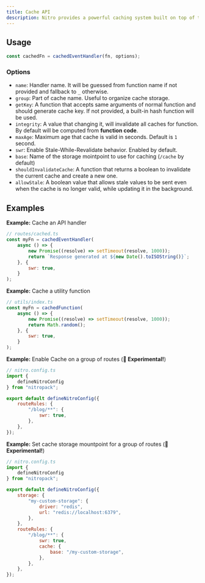 ```yaml
---
title: Cache API
description: Nitro provides a powerful caching system built on top of the storage layer.
---
```


## Usage

```js
const cachedFn = cachedEventHandler(fn, options);
```

### Options

* `name`: Handler name. It will be guessed from function name if not provided and fallback to `_` otherwise.
* `group`: Part of cache name. Useful to organize cache storage.
* `getKey`: A function that accepts same arguments of normal function and should generate cache key. If not provided, a built-in hash function will be used.
* `integrity`: A value that changing it, will invalidate all caches for function. By default will be computed from **function code**.
* `maxAge`: Maximum age that cache is valid in seconds. Default is `1` second.
* `swr`: Enable Stale-While-Revalidate behavior. Enabled by default.
* `base`: Name of the storage mointpoint to use for caching (`/cache` by default)
* `shouldInvalidateCache`: A function that returns a boolean to invalidate the current cache and create a new one.
* `allowStale`: A boolean value that allows stale values to be sent even when the cache is no longer valid, while updating it in the background.

## Examples

**Example:** Cache an API handler

```js
// routes/cached.ts
const myFn = cachedEventHandler(
    async () => {
        new Promise((resolve) => setTimeout(resolve, 1000));
        return `Response generated at ${new Date().toISOString()}`;
    }, {
        swr: true,
    }
);
```

**Example:** Cache a utility function

```js
// utils/index.ts
const myFn = cachedFunction(
    async () => {
        new Promise((resolve) => setTimeout(resolve, 1000));
        return Math.random();
    }, {
        swr: true,
    }
);
```

**Example:** Enable Cache on a group of routes (**🧪 Experimental!**)

```js
// nitro.config.ts
import {
    defineNitroConfig
} from "nitropack";

export default defineNitroConfig({
    routeRules: {
        "/blog/**": {
            swr: true,
        },
    },
});
```

**Example:** Set cache storage mountpoint for a group of routes (**🧪 Experimental!**)

```js
// nitro.config.ts
import {
    defineNitroConfig
} from "nitropack";

export default defineNitroConfig({
    storage: {
        "my-custom-storage": {
            driver: "redis",
            url: "redis://localhost:6379",
        },
    },
    routeRules: {
        "/blog/**": {
            swr: true,
            cache: {
                base: "/my-custom-storage",
            },
        },
    },
});
```
